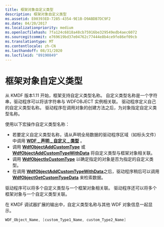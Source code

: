 ```yaml
---
title: 框架对象自定义类型
description: 框架对象自定义类型
ms.assetid: E00393ED-7285-4354-9E1B-D9ABDB7DC9F2
ms.date: 04/20/2017
ms.localizationpriority: medium
ms.openlocfilehash: 7fa124c6818a48cb75916be329549edb4aec6072
ms.sourcegitcommit: e769619bd37e04762c77444e8b4ce9fe86ef09cb
ms.translationtype: MT
ms.contentlocale: zh-CN
ms.lasthandoff: 08/31/2020
ms.locfileid: "89190849"
---
```

# <a name="framework-object-custom-types"></a>框架对象自定义类型


从 KMDF 版本1.11 开始，框架支持自定义类型名称。 自定义类型名称是一个字符串，驱动程序可以将该字符串与 WDFOBJECT 实例相关联。 驱动程序定义自己的自定义类型名称。 驱动程序在调用对象的创建方法之后，为对象指定自定义类型名称。

使用以下宏操作自定义类型名称：

-   若要定义自定义类型名称，请从声明全局数据的驱动程序区域（如标头文件）中调用 [**WDF \_ 声明 \_ 自定义 \_ 类型**](./wdf-declare-custom-type.md) 。
-   调用 [**WdfObjectAddCustomType**](./wdfobjectaddcustomtype.md) 或 [**WdfObjectAddCustomTypeWithData**](./wdfobjectaddcustomtypewithdata.md) 将自定义类型与框架对象相关联。
-   调用 [**WdfObjectIsCustomType**](./wdfobjectiscustomtype.md) 以确定指定的对象是否为指定的自定义类型。
-   在调用 [**WdfObjectAddCustomTypeWithData**](./wdfobjectaddcustomtypewithdata.md)之后，驱动程序稍后可以调用 [**WdfObjectGetCustomTypeData**](./wdfobjectgetcustomtypedata.md) 来检索数据。

驱动程序可以将多个自定义类型与一个框架对象相关联。 驱动程序还可以将多个框架对象与一个自定义类型关联。

在 KMDF 调试器扩展的输出中，自定义类型名称与其他 WDF 对象信息一起显示。

```cpp
WDF_Object_Name, [custom_Type1_Name, custom_Type2_Name]
```

 

